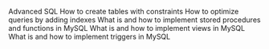Advanced SQL
How to create tables with constraints
How to optimize queries by adding indexes
What is and how to implement stored procedures and functions in MySQL
What is and how to implement views in MySQL
What is and how to implement triggers in MySQL
